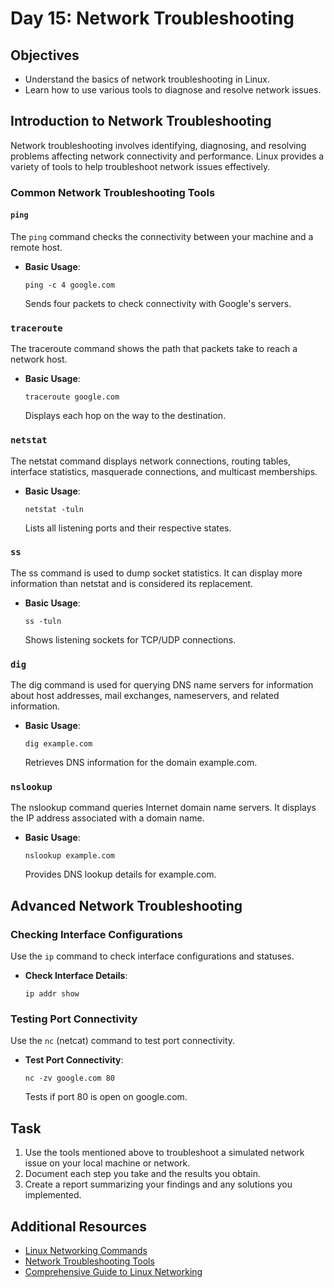 
# Day 15: Network Troubleshooting

## Objectives
- Understand the basics of network troubleshooting in Linux.
- Learn how to use various tools to diagnose and resolve network issues.

## Introduction to Network Troubleshooting

Network troubleshooting involves identifying, diagnosing, and resolving problems affecting network connectivity and performance. Linux provides a variety of tools to help troubleshoot network issues effectively.

### Common Network Troubleshooting Tools

#### `ping`

The `ping` command checks the connectivity between your machine and a remote host.

- **Basic Usage**:
  ```
  ping -c 4 google.com
  ```
  Sends four packets to check connectivity with Google's servers.

### `traceroute`

The traceroute command shows the path that packets take to reach a network host.

- **Basic Usage**:
  ```
  traceroute google.com
  ```
  Displays each hop on the way to the destination.

### `netstat`

The netstat command displays network connections, routing tables, interface statistics, masquerade connections, and multicast memberships.

- **Basic Usage**:
  ```
  netstat -tuln
  ```
  Lists all listening ports and their respective states.

### `ss`

The ss command is used to dump socket statistics. It can display more information than netstat and is considered its replacement.

- **Basic Usage**:
  ```
  ss -tuln
  ```
  Shows listening sockets for TCP/UDP connections.

### `dig`

The dig command is used for querying DNS name servers for information about host addresses, mail exchanges, nameservers, and related information.

- **Basic Usage**:
  ```
  dig example.com
  ```
  Retrieves DNS information for the domain example.com.

### `nslookup`

The nslookup command queries Internet domain name servers. It displays the IP address associated with a domain name.

- **Basic Usage**:
  ```
  nslookup example.com
  ```
  Provides DNS lookup details for example.com.

## Advanced Network Troubleshooting

### Checking Interface Configurations

Use the `ip` command to check interface configurations and statuses.

- **Check Interface Details**:
  ```
  ip addr show
  ```

### Testing Port Connectivity

Use the `nc` (netcat) command to test port connectivity.

- **Test Port Connectivity**:
  ```
  nc -zv google.com 80
  ```
  Tests if port 80 is open on google.com.

## Task

1. Use the tools mentioned above to troubleshoot a simulated network issue on your local machine or network.
2. Document each step you take and the results you obtain.
3. Create a report summarizing your findings and any solutions you implemented.


## Additional Resources

- [Linux Networking Commands](https://www.tecmint.com/ifconfig-vs-ip-command-comparison-network-configuration/)
- [Network Troubleshooting Tools](https://www.geeksforgeeks.org/network-troubleshooting-tools/)
- [Comprehensive Guide to Linux Networking](https://linuxconfig.org/linux-networking)

